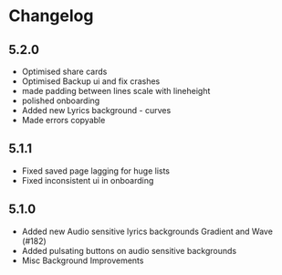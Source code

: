 # Changelog

## 5.2.0
- Optimised share cards
- Optimised Backup ui and fix crashes
- made padding between lines scale with lineheight
- polished onboarding
- Added new Lyrics background - curves
- Made errors copyable

## 5.1.1
- Fixed saved page lagging for huge lists
- Fixed inconsistent ui in onboarding

## 5.1.0
- Added new Audio sensitive lyrics backgrounds Gradient and Wave (#182)
- Added pulsating buttons on audio sensitive backgrounds
- Misc Background Improvements